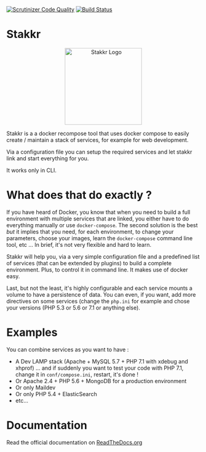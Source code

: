 [![Scrutinizer Code Quality](https://scrutinizer-ci.com/g/edyan/stakkr/badges/quality-score.png?b=master)](https://scrutinizer-ci.com/g/edyan/stakkr/?branch=master)
[![Build Status](https://travis-ci.org/edyan/stakkr.svg?branch=master)](https://travis-ci.org/edyan/stakkr)


# Stakkr
<p align="center">
<img src="https://raw.githubusercontent.com/edyan/stakkr/master/docs/stakkr-logo.png" width="200" title="Stakkr Logo">
</p>

Stakkr is a a docker recompose tool that uses docker compose to easily
create / maintain a stack of services, for example for web development.

Via a configuration file you can setup the required services and
let stakkr link and start everything for you.

It works only in CLI.


# What does that do exactly ?
If you have heard of Docker, you know that when you need to build a full environment
with multiple services that are linked, you either have to do everything manually or
use `docker-compose`. The second solution is the best _but_ it implies that you need, for each
environment, to change your parameters, choose your images, learn the `docker-compose` command
line tool, etc ... In brief, it's not very flexible and hard to learn.

Stakkr will help you, via a very simple configuration file and a predefined list of services
(that can be extended by plugins) to build a complete environment. Plus, to control it in command line.
It makes use of docker easy.

Last, but not the least, it's highly configurable and each service mounts a volume to have a persistence
of data. You can even, if you want, add more directives on some services (change the `php.ini` for
example and chose your versions (PHP 5.3 or 5.6 or 7.1 or anything else).


# Examples
You can combine services as you want to have :
* A Dev LAMP stack (Apache + MySQL 5.7 + PHP 7.1 with xdebug and xhprof) ... and if suddenly you want to test your code with PHP 7.1, change it in `conf/compose.ini`, restart, it's done !
* Or Apache 2.4 + PHP 5.6 + MongoDB for a production environment
* Or only Maildev
* Or only PHP 5.4 + ElasticSearch
* etc...



# Documentation
Read the official documentation on [ReadTheDocs.org](http://stakkr.readthedocs.org)
